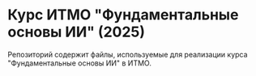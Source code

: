 # Курс ИТМО "Фундаментальные основы ИИ" (2025)

Репозиторий содержит файлы, используемые для реализации курса "Фундаментальные основы ИИ" в ИТМО.
